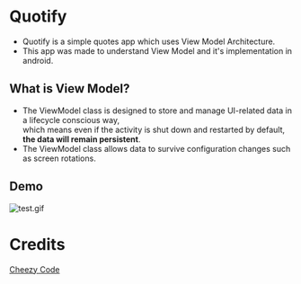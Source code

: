 # Quotify
- Quotify is a simple quotes app which uses View Model Architecture.
- This app was made to understand View Model and it's implementation in android.
## What is View Model?
- The ViewModel class is designed to store and manage UI-related data in a lifecycle conscious way,</br>which means even if the activity is shut down and restarted by default, **the data will remain persistent**.
- The ViewModel class allows data to survive configuration changes such as screen rotations.

## Demo
![test.gif](https://github.com/Atifsid/Quotify/blob/master/test.gif)

# Credits
[Cheezy Code](https://www.youtube.com/watch?v=HfkyXuZdD_c&list=PLRKyZvuMYSIO0jLgj8g6sADnD0IBaWaw2&index=5)

